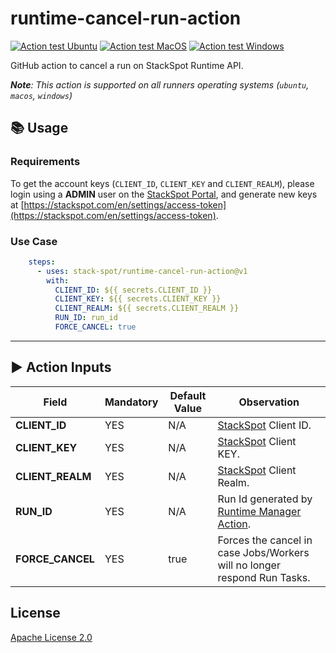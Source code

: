 # runtime-cancel-run-action

[![Action test Ubuntu](https://github.com/stack-spot/runtime-cancel-run-action/actions/workflows/action-test-ubuntu.yaml/badge.svg)](https://github.com/stack-spot/runtime-cancel-run-action/actions/workflows/action-test-ubuntu.yaml) [![Action test MacOS](https://github.com/stack-spot/runtime-cancel-run-action/actions/workflows/action-test-macos.yaml/badge.svg)](https://github.com/stack-spot/runtime-cancel-run-action/actions/workflows/action-test-macos.yaml) [![Action test Windows](https://github.com/stack-spot/runtime-cancel-run-action/actions/workflows/action-test-windows.yaml/badge.svg)](https://github.com/stack-spot/runtime-cancel-run-action/actions/workflows/action-test-windows.yaml)

GitHub action to cancel a run on StackSpot Runtime API.

_**Note**: This action is supported on all runners operating systems (`ubuntu`, `macos`, `windows`)_

## 📚 Usage

### Requirements

To get the account keys (`CLIENT_ID`, `CLIENT_KEY` and `CLIENT_REALM`), please login using a **ADMIN** user on the [StackSpot Portal](https://stackspot.com), and generate new keys at [https://stackspot.com/en/settings/access-token](https://stackspot.com/en/settings/access-token).

### Use Case

```yaml
    steps:
      - uses: stack-spot/runtime-cancel-run-action@v1
        with:
          CLIENT_ID: ${{ secrets.CLIENT_ID }}
          CLIENT_KEY: ${{ secrets.CLIENT_KEY }}
          CLIENT_REALM: ${{ secrets.CLIENT_REALM }}
          RUN_ID: run_id
          FORCE_CANCEL: true
```

* * *

## ▶️ Action Inputs

Field | Mandatory | Default Value | Observation
------------ | ------------  | ------------- | -------------
**CLIENT_ID** | YES | N/A | [StackSpot](https://stackspot.com/en/settings/access-token) Client ID.
**CLIENT_KEY** | YES | N/A |[StackSpot](https://stackspot.com/en/settings/access-token) Client KEY.
**CLIENT_REALM** | YES | N/A |[StackSpot](https://stackspot.com/en/settings/access-token) Client Realm.
**RUN_ID** | YES | N/A | Run Id generated by [Runtime Manager Action](https://github.com/stack-spot/runtime-manager-action).
**FORCE_CANCEL** | YES | true | Forces the cancel in case Jobs/Workers will no longer respond Run Tasks.

## License

[Apache License 2.0](https://github.com/stack-spot/runtime-cancel-run-action/blob/main/LICENSE)
